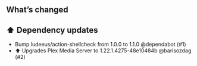 ## What’s changed

## ⬆️ Dependency updates

- Bump ludeeus/action-shellcheck from 1.0.0 to 1.1.0 @dependabot (#1)
- ⬆ Upgrades Plex Media Server to 1.22.1.4275-48e10484b @barisozdag (#2)

